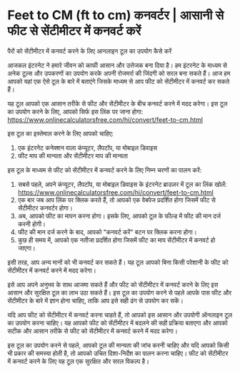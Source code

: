 Feet to CM (ft to cm) कनवर्टर | आसानी से फीट से सेंटीमीटर में कनवर्ट करें
=========================================================================

पैरों को सेंटीमीटर में कनवर्ट करने के लिए आनलाइन टूल का उपयोग कैसे करें

आजकल इंटरनेट ने हमारे जीवन को काफी आसान और उत्तेजक बना दिया है। हम इंटरनेट के माध्यम से अनेक टूल्स और उपकरणों का उपयोग करके अपनी रोजमर्रा की जिंदगी को सरल बना सकते हैं। आज हम आपको यहां एक ऐसे टूल के बारे में बताएंगे जिसके माध्यम से आप फीट को सेंटीमीटर में कनवर्ट कर सकते हैं।

यह टूल आपको एक आसान तरीके से फीट और सेंटीमीटर के बीच कनवर्ट करने में मदद करेगा। इस टूल का उपयोग करने के लिए, आपको सिर्फ इस लिंक पर जाना होगा: <https://www.onlinecalculatorsfree.com/hi/convert/feet-to-cm.html>

इस टूल का इस्तेमाल करने के लिए आपको चाहिए:

1. एक इंटरनेट कनेक्शन वाला कंप्यूटर, लैपटॉप, या मोबाइल डिवाइस
2. फीट माप की मान्यता और सेंटीमीटर माप की मान्यता

इस टूल के माध्यम से फीट को सेंटीमीटर में कनवर्ट करने के लिए निम्न चरणों का पालन करें:

1. सबसे पहले, अपने कंप्यूटर, लैपटॉप, या मोबाइल डिवाइस के इंटरनेट ब्राउज़र में टूल का लिंक खोलें: <https://www.onlinecalculatorsfree.com/hi/convert/feet-to-cm.html>
2. एक बार जब आप लिंक पर क्लिक करते हैं, तो आपको एक वेबपेज प्रदर्शित होगा जिसमें फीट से सेंटीमीटर कनवर्टर होगा।
3. अब, आपको फीट का मापन करना होगा। इसके लिए, आपको टूल के फील्ड में फीट की मान दर्ज करनी होगी।
4. फीट की मान दर्ज करने के बाद, आपको "कनवर्ट करें" बटन पर क्लिक करना होगा।
5. कुछ ही समय में, आपको एक नतीजा प्रदर्शित होगा जिसमें फीट का माप सेंटीमीटर में कनवर्ट हो जाएगा।

इसी तरह, आप अन्य मानों को भी कनवर्ट कर सकते हैं। यह टूल आपको बिना किसी परेशानी के फीट को सेंटीमीटर में कनवर्ट करने में मदद करेगा।

इसे आप अपने अनुभव के साथ आजमा सकते हैं और फीट को सेंटीमीटर में कनवर्ट करने के लिए इस आसान और सुरक्षित टूल का लाभ उठा सकते हैं। इस टूल का उपयोग करने से पहले आपके पास फीट और सेंटीमीटर के बारे में ज्ञान होना चाहिए, ताकि आप इसे सही ढंग से उपयोग कर सकें।

यदि आप फीट को सेंटीमीटर में कनवर्ट करना चाहते हैं, तो आपको इस आसान और उपयोगी ऑनलाइन टूल का उपयोग करना चाहिए। यह आपको फीट को सेंटीमीटर में बदलने की सही प्रक्रिया बताएगा और आपको सटीक और आसान तरीके से फीट को सेंटीमीटर में कनवर्ट करने में मदद करेगा।

इस टूल का उपयोग करने से पहले, आपको टूल की मान्यता की जांच करनी चाहिए और यदि आपको किसी भी प्रकार की समस्या होती है, तो आपको उचित दिशा-निर्देश का पालन करना चाहिए। फीट को सेंटीमीटर में कनवर्ट करने के लिए यह टूल एक सुरक्षित और सरल विकल्प है।